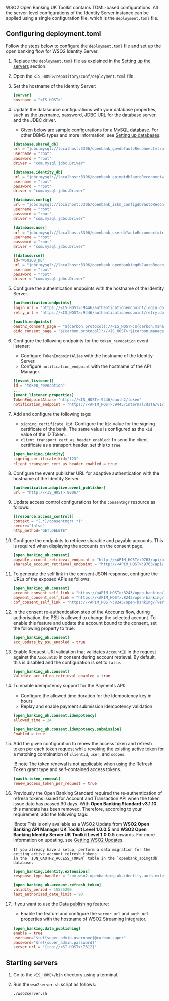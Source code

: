 WSO2 Open Banking UK Toolkit contains TOML-based configurations. All the server-level configurations of the Identity 
Server instance can be applied using a single configuration file, which is the `deployment.toml` file. 

## Configuring deployment.toml

Follow the steps below to configure the `deployment.toml` file and set up the open banking flow for WSO2 Identity Server.

1. Replace the `deployment.toml` file as explained in the 
[Setting up the servers](setting-up-servers.md#copying-the-deploymenttoml) section.
 
2. Open the `<IS_HOME>/repository/conf/deployment.toml` file.

3. Set the hostname of the Identity Server:

    ``` toml
    [server]	
    hostname = "<IS_HOST>"	 
    ```
   
4. Update the datasource configurations with your database properties, such as the username, password, JDBC URL for the 
database server, and the JDBC driver. 

    - Given below are sample configurations for a MySQL database. For other DBMS types and more information, 
    see [Setting up databases](setting-up-databases.md).

    ```toml tab='shared_db'
    [database.shared_db]
    url = "jdbc:mysql://localhost:3306/openbank_govdb?autoReconnect=true&amp;useSSL=false"
    username = "root"
    password = "root"
    driver = "com.mysql.jdbc.Driver"
    ```
   
    ```toml tab='identity_db'
    [database.identity_db]
    url = "jdbc:mysql://localhost:3306/openbank_apimgtdb?autoReconnect=true&amp;useSSL=false"
    username = "root"
    password = "root"
    driver = "com.mysql.jdbc.Driver"
    ```
     
    ```toml tab='config'
    [database.config]
    url = "jdbc:mysql://localhost:3306/openbank_iskm_configdb?autoReconnect=true&amp;useSSL=false"
    username = "root"
    password = "root"
    driver = "com.mysql.jdbc.Driver"
    ```
    
    ```toml tab='user'
    [database.user]
    url = "jdbc:mysql://localhost:3306/openbank_userdb?autoReconnect=true&amp;useSSL=false"
    username = "root"
    password = "root"
    driver = "com.mysql.jdbc.Driver"
    ```
    
    ```toml tab='WSO2OB_DB'
    [[datasource]]
    id="WSO2OB_DB"
    url = "jdbc:mysql://localhost:3306/openbank_openbankingdb?autoReconnect=true&amp;useSSL=false"
    username = "root"
    password = "root"
    driver = "com.mysql.jdbc.Driver"
    ```

5. Configure the authentication endpoints with the hostname of the Identity Server.

    ``` toml
    [authentication.endpoints]	
    login_url = "https://<IS_HOST>:9446/authenticationendpoint/login.do"	
    retry_url = "https://<IS_HOST>:9446/authenticationendpoint/retry.do"
    ```
   
    ``` toml
    [oauth.endpoints]	
    oauth2_consent_page = "${carbon.protocol}://<IS_HOST>:${carbon.management.port}/ob/authenticationendpoint/oauth2_authz.do"	
    oidc_consent_page = "${carbon.protocol}://<IS_HOST>:${carbon.management.port}/ob/authenticationendpoint/oauth2_consent.do"
    ```
   
6. Configure the following endpoints for the `token_revocation` event listener:
 
    - Configure `TokenEndpointAlias` with the hostname of the Identity Server.
    - Configure `notification_endpoint` with the hostname of the API Manager.  

    ``` toml
    [[event_listener]]	
    id = "token_revocation"	
    ...
    [event_listener.properties]
    TokenEndpointAlias= "https://<IS_HOST>:9446/oauth2/token"	
    notification_endpoint = "https://<APIM_HOST>:9443/internal/data/v1/notify"	
    ```

7. Add and configure the following tags:
    - `signing_certificate_kid`: Configure the `kid` value for the signing certificate of the bank. The same value is 
    configured as the `kid` value of the ID Token.
    - `client_transport_cert_as_header_enabled`: To send the client certificate as a transport header, set this to `true`.

    ``` toml
    [open_banking.identity]
    signing_certificate_kid="123"
    client_transport_cert_as_header_enabled = true
    ```

8. Configure the event publisher URL for adaptive authentication with the hostname of the Identity Server.

    ``` toml
    [authentication.adaptive.event_publisher]	
    url = "http://<IS_HOST>:8006/"
    ```

9. Update access control configurations for the `consentmgr` resource as follows: 

    ``` toml
    [[resource.access_control]]
    context = "(.*)/consentmgr(.*)"
    secure="false"
    http_method="GET,DELETE"
    ```
   
10. Configure the endpoints to retrieve sharable and payable accounts. This is required when displaying the accounts on 
the consent page.

    ``` toml
    [open_banking_uk.consent]
    payable_account_retrieval_endpoint = "http://<APIM_HOST>:9763/api/openbanking/uk/backend/services/bankaccounts/bankaccountservice/payable-accounts"
    sharable_account_retrieval_endpoint = "http://<APIM_HOST>:9763/api/openbanking/uk/backend/services/bankaccounts/bankaccountservice/sharable-accounts"
    ```

11. To generate the self link in the consent JSON response, configure the URLs of the exposed APIs as follows:
   
    ``` toml
    [open_banking_uk.consent]
    account_consent_self_link = "https://<APIM_HOST>:8243/open-banking/{version}/aisp/"
    payment_consent_self_link = "https://<APIM_HOST>:8243/open-banking/{version}/pisp/"
    cof_consent_self_link = "https://<APIM_HOST>:8243/open-banking/{version}/cbpii/"
    ```

12. In the consent re-authentication step of the Accounts flow, during authorisation, the PSU is allowed to change the 
selected account. To enable this feature and update the account bound to the consent, set the following property to true:

    ``` toml
    [open_banking_uk.consent]
    acc_update_by_psu_enabled = true
    ```

13. Enable Request-URI validation that validates `AccountID` in the request against the `AccountID` in consent during 
account retrieval. By default, this is disabled and the configuration is set to `false`.

    ``` toml
    [open_banking_uk.consent]
    Validate_acc_id_on_retrieval_enabled = true
    ```
    
14. To enable idempotency support for the Payments API:

    - Configure the allowed time duration for the Idempotency key in hours 
    - Replay and enable payment submission idempotency validation

    ``` toml
    [open_banking_uk.consent.idempotency]
    allowed_time = 24
    
    [open_banking_uk.consent.idempotency.submission]
    Enabled = true
    ```

15. Add the given configuration to renew the access token and refresh token per each token request while revoking
    the existing active token for a matching combination of `clientid`, `user`, and `scopes`.

    !!! note
        The token renewal is not applicable when using the Refresh Token grant type and self-contained access tokens.

    ``` toml
    [oauth.token_renewal]
    renew_access_token_per_request = true
    ```

16. Previously the Open Banking Standard required the re-authentication of refresh tokens issued for Account and
    Transaction API when the token issue date has passed 90 days. With **Open Banking Standard v3.1.10**, this mandate has
    been removed. Therefore, according to your requirement, add the following tags:

    !!!note
        This is only available as a WSO2 Update from **WSO2 Open Banking API Manager UK Toolkit Level 1.0.0.5** and 
        **WSO2 Open Banking Identity Server UK Toolkit Level 1.0.0.5** onwards. For more information on updating, see 
        [Getting WSO2 Updates](setting-up-servers.md#getting-wso2-updates).

        If you already have a setup, perform a data migration for the exiting active account refresh tokens
        in the `IDN_OAUTH2_ACCESS_TOKEN` table in the `openbank_apimgtdb` database.

    ``` toml
    [open_banking.identity.extensions]
    response_type_handler = "com.wso2.openbanking.uk.identity.auth.extensions.response.handler.impl.UKResponseTypeHandler"

    [open_banking_uk.account.refresh_token]
    validity_period = 15555200
    last_authorized_date_limit = 90
    ```

17. If you want to use the [Data publishing](../learn/data-publishing.md) feature:

    - Enable the feature and configure the `server_url` and `auth_url` properties with the hostname of WSO2 Streaming 
    Integrator.

    ``` toml
    [open_banking.data_publishing]	
    enable = true	
    username="$ref{super_admin.username}@carbon.super"	
    password="$ref{super_admin.password}"	
    server_url = "{tcp://<SI_HOST>:7612}"	
    ```   

## Starting servers

1. Go to the `<IS_HOME>/bin` directory using a terminal.

2. Run the `wso2server.sh` script as follows:

    ``` bash
    ./wso2server.sh
    ``` 
    